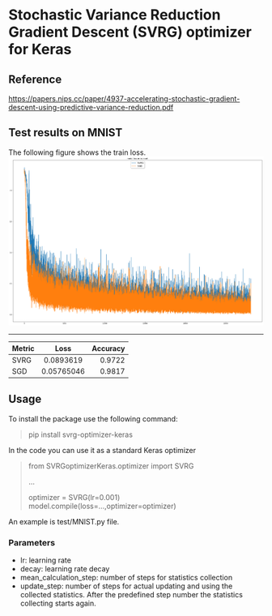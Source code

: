 # Stochastic Variance Reduction Gradient Descent (SVRG) optimizer for Keras


## Reference
https://papers.nips.cc/paper/4937-accelerating-stochastic-gradient-descent-using-predictive-variance-reduction.pdf


## Test results on MNIST
The following figure shows the train loss.
![MNIST](MNIST.png)
__________________________________

| Metric        | Loss           | Accuracy  |
| ------------- |:-------------:| -----:|
| SVRG     | 0.0893619 | 0.9722   |
| SGD      | 0.05765046      |   0.9817 |


## Usage
To install the package use the following command:
> pip install svrg-optimizer-keras

In the code you can use it as a standard Keras optimizer

> from SVRGoptimizerKeras.optimizer import SVRG
>
> ... 
>
> optimizer = SVRG(lr=0.001)
> model.compile(loss=...,optimizer=optimizer)

An example is test/MNIST.py file.

### Parameters
* lr: learning rate
* decay: learning rate decay
* mean_calculation_step: number of steps for statistics collection
* update_step: number of steps for actual updating and using the collected statistics. After the predefined step number the statistics collecting starts again.

